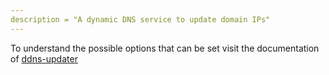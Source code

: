 ```yaml
---
description = "A dynamic DNS service to update domain IPs"
---
```


To understand the possible options that can be set visit the documentation of [ddns-updater](https://github.com/qdm12/ddns-updater?tab=readme-ov-file#versioned-documentation)

